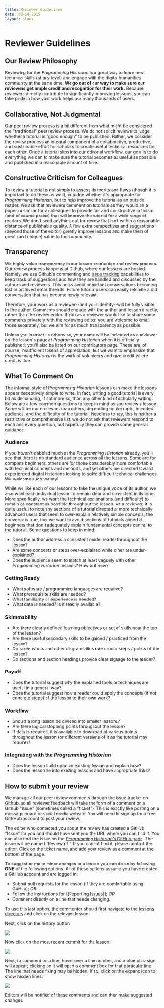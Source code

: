 ```yaml
---
title: Reviewer Guidelines
date: 03-14-2015
layout: blank
---
```


# Reviewer Guidelines

## Our Review Philosophy
Reviewing for the _Programming Historian_ is a great way to learn new technical skills (at any level) and engage with the digital humanities community at the same time. **We go out of our way to make sure our reviewers get ample credit and recognition for their work.** Because reviewers directly contribute to significantly improving lessons, you can take pride in how your work helps our many thousands of users.

## Collaborative, Not Judgmental
Our peer review process is a bit different from what might be considered the "traditional" peer review process. We do not solicit reviews to judge whether a tutorial is "good enough" to be published. Rather, we consider the review process an integral component of a collaborative, productive, and sustainable effort for scholars to create useful technical resources for each other. Once a tutorial slips into our editorial workflow, our goal is to do everything we can to make sure the tutorial becomes as useful as possible and published in a reasonable amount of time.

## Constructive Criticism for Colleagues
To review a tutorial is not simply to assess its merits and flaws (though it is important to do these as well), or judge whether it's appropriate for _Programming Historian_, but to help improve the tutorial as an outside reader. We ask that reviewers comment on tutorials as they would on a paper or similar for a colleague--to provide fair and constructive criticism (and of course praise) that will improve the tutorial for a wide range of readers. We don't send anything out for review that isn't within a reasonable distance of publishable quality. A few extra perspectives and suggestions (beyond those of the editor) greatly improve lessons and make them of great (and unique) value to the community.

## Transparency
We highly value transparency in our lesson production and review process. Our review process happens at Github, where our lessons are hosted. Namely, we use Github's commenting and [issue tracking](https://en.wikipedia.org/wiki/Issue_tracking_system) capabilities to keep track of suggestions and how they are handled and discussed by the authors and reviewers. This helps avoid important conversations becoming lost in archived email threads. Future tutorial users can easily rekindle a old conversation that has become newly relevant.

Therefore, your work as a reviewer--and your identity--will be fully visible to the author. Comments should engage with the author and lesson directly, rather than the review editor. If you as a reviewer would like to share some comments privately with the reviewing editor, you are welcome to email those separately, but we aim for as much transparency as possible. 

Unless you instruct us otherwise, your name will be indicated as a reviewer on the lesson's page at _Programming Historian_ when it is officially published; you'll also be listed on our contributors page. These are, of course, insufficient tokens of appreciation, but we want to emphasize that _Programming Historian_ is the work of volunteers and give credit where credit is due.

## What To Comment On
The informal style of _Programming Historian_ lessons can make the lessons appear deceptively simple to write. In fact, writing a good tutorial is every bit as demanding, if not more so, than any other kind of scholarly writing. Below are a few common questions to keep in mind as you review a lesson. Some will be more relevant than others, depending on the topic, intended audience, and the difficulty of the tutorial. Needless to say, this is neither a restrictive or comprehensive list; we do not ask that reviewers respond to each and every question, but hopefully they can provide some general guidance.

### Audience
If you haven't dabbled much at the _Programming Historian_ already, you'll see that there is no standard audience across all the lessons. Some are for complete beginners, others are for those considerably more comfortable with technical concepts and methods, and yet others are directed toward experienced digital historians looking to solve difficult technical challenges. We welcome such variety!

While we like each of our lessons to take the unique voice of its author, we also want each individual lesson to remain clear and consistent in its tone. More specifically, we want the technical explanations (and difficulty) to remain as constant as possible throughout the lesson. As a reviewer, it is quite useful to note any sections of a tutorial directed at more technically advanced users that seem to over-explain relatively simple concepts; the converse is true, too: we want to avoid sections of tutorials aimed at beginners that don't adequately explain fundamental concepts central to the tutorial. Some questions to keep in mind:

- Does the author address a consistent model reader throughout the lesson? 
- Are some concepts or steps over-explained while other are under-explained?
- Does the audience seem to match at least vaguely with other _Programming Historian_ lessons? How is it new?

### Getting Ready
- What software / programming languages are required?
- What prerequisite skills are needed?
- What familiarity or experience is needed?
- What data is needed? Is it readily available?

### Skimmability
- Are there clearly defined learning objectives or set of skills near the top of the lesson?
- Are there useful secondary skills to be gained / practiced from the lesson?
- Do screenshots and other diagrams illustrate crucial steps / points of the lesson?
- Do sections and section headings provide clear signage to the reader?

### Payoff
- Does the tutorial suggest why the explained tools or techniques are useful in a general way?
- Does the tutorial suggest how a reader could apply the concepts (if not concrete steps) of the lesson to their own work?

### Workflow
- Should a long lesson be divided into smaller lessons?
- Are there logical stopping points throughout the lesson?
- If data is required, it is available to download at various points throughout the lesson (or different versions of it as the tutorial may require)?

### Integrating with the _Programming Historian_
- Does the lesson build upon an existing lesson and explain how? 
- Does the lesson tie into existing lessons and have appropriate links?


## How to submit your review
We manage all our peer review comments through the issue tracker on Github, so all reviewer feedback will take the form of a comment on a Github "issue" (sometimes called a "ticket"). This is exactly like posting on a message board or social media website. You will need to sign up for a free GithHub account to post your review. 

The editor who contacted you about the review has created a GitHub "Issue" for you and should have sent you the URL where you can find it. You can also find the issue on the [_Programming Historian's_ GitHub page](https://github.com/programminghistorian/jekyll/issues). The issue will be named "Review of <Lesson Title>". If you cannot find it, please contact the editor. Click on the ticket name, and add your review as a comment at the bottom of the page.

To suggest or make minor changes to a lesson you can do so by following **ONE** of the following options. All of these options assume you have created a GitHub account and are logged in:

- Submit pull requests for the lesson (if they are comfortable using GitHub); *OR*
- Follow the instructions for [[Reporting Issues]]; *OR*
- Comment directly on a line that needs changing.

To use this last option, the commenter should first navigate to the  [lessons directory](https://github.com/programminghistorian/jekyll/tree/gh-pages/lessons/) and click on the relevant lesson. 

Next, click on the history button:

![](https://cloud.githubusercontent.com/assets/1126864/4781623/36c1e29e-5cb2-11e4-9ed8-df952fbd4a0b.png)

Now click on the most recent commit for the lesson:

![](https://cloud.githubusercontent.com/assets/1126864/4781629/901b4330-5cb2-11e4-9bc9-d211daa5e987.png)

Next, to comment on a line, hover over a line number, and a blue plus-sign will appear; clicking on it will open a comment box for that particular line. The line that needs fixing may be hidden; if so, click on the expand icon to show hidden lines.

![](https://cloud.githubusercontent.com/assets/1126864/4781633/27b780b4-5cb3-11e4-81aa-0ed217b94a2f.png)

Editors will be notified of these comments and can then make suggested changes.

